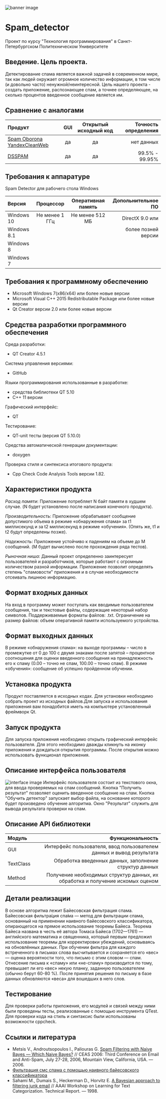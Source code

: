 ﻿![banner image](images/spam.png)
# Spam_detector
Проект по курсу "Технология программирования" в Санкт-Петербургском Политехническом Университете
## Введение. Цель проекта.
Детектирование спама является важной задачей в современном мире, 
так как людей окружает огромное количество информации, в том числе (и довольно часто) ненужной/неинтересной. 
Цель нашего проекта - создать приложение, распознающее спам, а точнее определяющее, на сколько процентов введенное сообщение является им. 

## Сравнение с аналогами

|   Продукт                 |   GUI   |Открытый исходный код | Точность определения|
|:--------------------------|:-------:|:--------------------:|--------------------:|
|[Spam Oborona YandexCleanWeb](http://zixn.ru/plagin-spam-oborona-yandexcleanweb.html)|    да   |          да          |нет данных|
|[DSSPAM](http://www.nuclearelephant.com/)|    да   |          да          | 99.5% - 99.95%|

## Требования к аппаратуре
Spam Detector для рабочего стола Windows

|   Версия       |    Процессор    | Оперативная память | Допольнительное ПО |
|:---------------|:---------------:|:------------------:|-------------------:|
| Windows 10     | Не менее 1 ГГц  |   Не менее 512 МБ  | DirectX 9.0 или    |
| Windows 8.1    |                 |                    | более позней версии|
| Windows 8      |                 |                    |                    |
| Windows 7      |                 |                    |                    |

## Требования к программному обеспечению
- Microsoft Windows 7(x86/x64) или более новые версии
- Microsoft Visual C++ 2015 Redistributable Package или более новые версии
- Qt Creator версии 2.0 или более новые версии

## Средства разработки программного обеспечения

Среда разработки:
 * QT Creator 4.5.1
 
Система управления версиями:
 * GitHub

Языки программирования использованные в разработке:
 * средства библиотеки QT 5.10
 * С++ 11 версии
 
Графический интерфейс:
 * QT

Тестирование:
 * QT-unit тесты (версия QT 5.10.0)
 
Средства автоматической генерации документации:
 * doxygen
 
Проверка стиля и синтексиса итогового продукта:
 * Cpp Check Code Analysis Tools версии 1.82.

## Характеристики продукта
*Расход памяти*: 
 Приложение потребляет N байт памяти в худшем случае. (N будет установлено после написания конечного продукта).

*Производительность*: 
 Приложение обрабатывает сообщение допустимого объема в режиме «обнаружения спама» за t1 миллисекунд и за t2 миллисекунд в режиме «обучения». (Опять же, t1 и t2 будут определены позже).

*Надежность*:
 Приложение устойчиво к падениям на объеме до M сообщений. (M будет вычислено после прохождения ряда тестов).

*Рыночная ниша*:
 Данный проект определенно заинтересует пользователей и разработчиков, которые работают с огромным количеством разной информации. Приложение позволит определять степень "cпамовости" приложения и в случае необходимости отсеивать лишнюю информацию.


## Формат входных данных
На вход в программу может поступать как вводимые пользователем сообщения, так и текстовые файлы,
содержащие некоторый набор символов. Поддерживаемые форматы файлов: .txt.  Ограничение на размер файлов: объем оперативной памяти используемого устройства.
## Формат выходных данных
В режиме «обнаружения спама»:
на выходе программы – число в промежутке от 0 до 100 с двумя знаками после запятой – процентное соотношения для оценки введенного сообщения на принадлежность его к спаму (0.00 – точно не спам, 100.00 – точно спам).
В режиме «обучения»:
сообщение об успешно пройденном обучении.

## Установка продукта
Продукт поставляется в исходных кодах.  Для установки необходимо собрать проект из исходных файлов.Для запуска и использования приложения вам понадобится иметь на компьютере установленный фреймворк Qt.
## Запуск продукта
Для запуска приложения необходимо открыть графический интерфейс пользователя. Для этого необходимо дважды кликнуть на иконку приложения и дождаться открытия программы. После открытия можно использовать функционал приложения.

## Описание интерфейса пользователя
![interface image](images/interface.png)
Интерфейс пользователя состоит из текстового окна, для ввода проверяемых на спам сообщений. 
Кнопка "Получить результат" позволяет оценить введенное сообщение на спам.
Кнопка "Обучить детектор" запускает выбор файла, на основание которого будет произведено обучение алгоритма.
Окно "Результат" служить для вывода результата проверки на спам.
## Описание API библиотеки
|   Модуль       |   Функциональность |
|:---------------| ------------------:|
| GUI     |Интерфейс пользователя, ввод пользователем данных и вывод результата|
| TextClass |Обработка введенных данных, заполнение структур данных|
|Method      |Получение необходимых структур данных, их обработка и получение искомых оценом|

## Детали реализации
В основе алгоритма лежит Байесовская фильтрация спама. Ба́йесовская фильтра́ция спа́ма — метод для фильтрации спама, основанный на применении наивного байесовского классификатора, опирающегося на прямое использование теоремы Байеса. Теорема Байеса названа в честь её автора Томаса Байеса (1702—1761) — английского математика и священника, который первым предложил использование теоремы для корректировки убеждений, основываясь на обновлённых данных. При обучении фильтра для каждого встреченного в письмах слова высчитывается и сохраняется его «вес» — оценка вероятности того, что письмо с этим словом — спам. Отнесение письма к «спаму» или «не-спаму» производится по тому, превышает ли его «вес» некую планку, заданную пользователем (обычно берут 60-80 %). После принятия решения по письму в базе данных обновляются «веса» для вошедших в него слов.
## Тестирование
Для проверки работы приложения, его модулей и связей между ними были проведены тесты, реализованные с помощью инструмента QTest. Для проверки кода на стиль и синтаксис были использованы возможности cppcheck.
## Ссылки и литература
* Metsis V., Androutsopoulos I., Paliouras G.  [Spam Filtering with Naive Bayes — Which Naive Bayes?](http://citeseerx.ist.psu.edu/viewdoc/download?doi=10.1.1.61.5542&rep=rep1&type=pdf) // CEAS 2006: Third Conference on Email and Anti-Spam, July 27-28, 2006, Mountain View, California, USA. — 2006.
* [Фильтрация смс спама с помощью наивного байесовского классификатора](https://habrahabr.ru/post/184574/)
* Sahami M., Dumais S., Heckerman D., Horvitz E. [ A Bayesian approach to filtering junk email](http://erichorvitz.com/junkfilter.htm) // AAAI Workshop on Learning for Text Categorization. Technical Report. — 1998.
